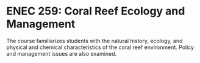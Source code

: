 # ENEC 259: Coral Reef Ecology and Management

The course familiarizes students with the natural history, ecology, and physical and chemical characteristics of the coral reef environment. Policy and management issues are also examined.
